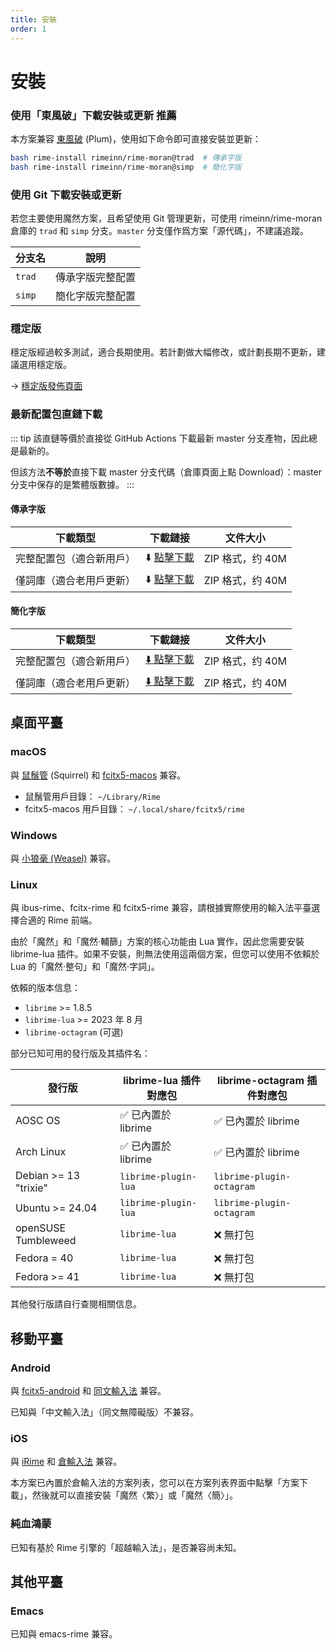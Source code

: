 ```yaml
---
title: 安裝
order: 1
---
```


# 安裝

### 使用「東風破」下載安裝或更新 <Badge type="tip">推薦</Badge>

本方案兼容 [東風破](https://github.com/rime/plum/) (Plum)，使用如下命令即可直接安裝並更新：

```bash
bash rime-install rimeinn/rime-moran@trad  # 傳承字版
bash rime-install rimeinn/rime-moran@simp  # 簡化字版
```

### 使用 Git 下載安裝或更新

若您主要使用魔然方案，且希望使用 Git 管理更新，可使用 rimeinn/rime-moran 倉庫的 `trad` 和 `simp` 分支。`master` 分支僅作爲方案「源代碼」，不建議追蹤。

| 分支名 | 說明             |
|--------|------------------|
| `trad` | 傳承字版完整配置 |
| `simp` | 簡化字版完整配置 |

### 穩定版

穩定版經過較多測試，適合長期使用。若計劃做大幅修改，或計劃長期不更新，建議選用穩定版。

→ [穩定版發佈頁面](https://github.com/rimeinn/rime-moran/releases)

### 最新配置包直鏈下載

::: tip
該直鏈等價於直接從 GitHub Actions 下載最新 master 分支產物，因此總是最新的。

但該方法**不等於**直接下載 master 分支代碼（倉庫頁面上點 Download）：master 分支中保存的是繁體版數據。
:::


#### 傳承字版

| 下載類型         | 下載鏈接                                                                                    | 文件大小         |
| ------------ | --------------------------------------------------------------------------------------- | ------------ |
| 完整配置包（適合新用戶） | ⬇️ [點擊下載](https://nightly.link/rimeinn/rime-moran/workflows/main/main/Trad-FullPack.zip)  | ZIP 格式，约 40M |
| 僅詞庫（適合老用戶更新） | ⬇️ [點擊下載](https://nightly.link/rimeinn/rime-moran/workflows/main/main/Trad-DictsOnly.zip) | ZIP 格式，约 40M |

#### 簡化字版

| 下載類型         | 下載鏈接                                                                                    | 文件大小         |
| ------------ | --------------------------------------------------------------------------------------- | ------------ |
| 完整配置包（適合新用戶） | [⬇️ 點擊下載](https://nightly.link/rimeinn/rime-moran/workflows/main/main/Simp-FullPack.zip)  | ZIP 格式，约 40M |
| 僅詞庫（適合老用戶更新） | [⬇️ 點擊下載](https://nightly.link/rimeinn/rime-moran/workflows/main/main/Simp-DictsOnly.zip) | ZIP 格式，约 40M |

## 桌面平臺

### macOS

與 [鼠鬚管](https://rime.im/download/) (Squirrel) 和 [fcitx5-macos](https://github.com/fcitx-contrib/fcitx5-macos/) 兼容。

* 鼠鬚管用戶目錄： `~/Library/Rime`
* fcitx5-macos 用戶目錄： `~/.local/share/fcitx5/rime`

### Windows

與 [小狼毫 (Weasel)](https://rime.im/download/) 兼容。

### Linux

與 ibus-rime、fcitx-rime 和 fcitx5-rime 兼容，請根據實際使用的輸入法平臺選擇合適的 Rime 前端。

由於「魔然」和「魔然·輔篩」方案的核心功能由 Lua 實作，因此您需要安裝 librime-lua 插件。如果不安裝，則無法使用這兩個方案，但您可以使用不依賴於 Lua 的「魔然·整句」和「魔然·字詞」。

依賴的版本信息：

* `librime` >= 1.8.5
* `librime-lua` >= 2023 年 8 月
* `librime-octagram` (可選)

部分已知可用的發行版及其插件名：

| 發行版               | librime-lua 插件對應包      | librime-octagram 插件對應包 |
|---------------------|-----------------------------|-----------------------------|
| AOSC OS             | ✅ 已內置於 librime         | ✅ 已內置於 librime         |
| Arch Linux          | ✅ 已內置於 librime         | ✅ 已內置於 librime         |
| Debian >= 13 "trixie"| `librime-plugin-lua`       | `librime-plugin-octagram`   |
| Ubuntu >= 24.04     | `librime-plugin-lua`       | `librime-plugin-octagram`   |
| openSUSE Tumbleweed | `librime-lua`              | ❌ 無打包                    |
| Fedora = 40         | `librime-lua`              | ❌ 無打包                    |
| Fedora >= 41        | `librime-lua`              | ❌ 無打包                    |

其他發行版請自行查閱相關信息。

## 移動平臺

### Android

與 [fcitx5-android](https://fcitx5-android.github.io/) 和 [同文輸入法](https://github.com/osfans/trime/blob/develop/README_sc.md) 兼容。

已知與「中文輸入法」（同文無障礙版）不兼容。

### iOS

與 [iRime](https://apps.apple.com/us/app/irime%E8%BE%93%E5%85%A5%E6%B3%95-%E5%B0%8F%E9%B9%A4%E5%8F%8C%E6%8B%BC%E4%BA%94%E7%AC%94%E9%83%91%E7%A0%81%E8%BE%93%E5%85%A5%E6%B3%95/id1142623977) 和 [倉輸入法](https://apps.apple.com/cn/app/%E4%BB%93%E8%BE%93%E5%85%A5%E6%B3%95/id6446617683) 兼容。

本方案已內置於倉輸入法的方案列表，您可以在方案列表界面中點擊「方案下載」，然後就可以直接安裝「魔然〈繁〉」或「魔然〈簡〉」。

### 純血鴻蒙

已知有基於 Rime 引擎的「超越輸入法」，是否兼容尚未知。

## 其他平臺

### Emacs

已知與 emacs-rime 兼容。
